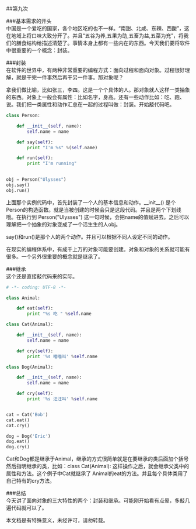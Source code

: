 ##第九次   

###基本需求的开头    
中国是一个爱吃的国家，各个地区吃的也不一样。“南甜、北咸、东辣、西酸”，这在地域上将口味大致分开了。并且“五谷为养,五果为助,五畜为益,五菜为充”，将我们的膳食结构给描述清楚了。事情本身上都有一些内在的东西。今天我们要将软件中很重要的一个概念：封装。   

###封装   
在软件的世界中，有两种非常重要的编程方式：面向过程和面向对象。过程很好理解，就是干完一件事然后再干另一件事。那对象呢？

拿我们做比喻，比如张三，李四。这是一个个具体的人。那对象就人这样一类抽象的东西。对象上一般会有属性：比如名字，身高。还有一些动作比如：吃、跑、说。我们把一类属性和动作汇总在一起的过程叫做：封装。开始敲代码吧。

```python
class Person:

    def __init__(self, name):
        self.name = name

    def say(self):
        print "I'm %s" %(self.name)

    def run(self):
        print "I'm running"

    
obj = Person("Ulysses")
obj.say()
obj.run()
```
上面那个实例代码中，首先封装了一个人的基本信息和动作。\_\_init\_\_() 是个Person的构造函数。就是当被创建的时候会只是这段代码。并且是两个下划线哦。在执行到 Person("Ulysses") 这一句时候，会把name的值赋进去。之后可以理解把一个抽象的对象变成了一个活生生的人obj。

say()和run()是那个人的两个动作。并且可以根据不同人设定不同的动作。

在现实的编程体系中，有成千上万的对象可能要创建。对象和对象的关系就可能有很多。一个另外很重要的概念就是继承了。   

###继承    
这个还是直接敲代码来的实际。

```python
# -*- coding: UTF-8 -*-

class Animal:

    def eat(self):
        print "%s 吃 " %self.name

class Cat(Animal):

    def __init__(self, name):
        self.name = name

    def cry(self):
        print '%s 喵喵叫' %self.name

class Dog(Animal):

    def __init__(self, name):
        self.name = name

    def cry(self):
        print '%s 汪汪叫' %self.name


cat = Cat('Bob')
cat.eat()
cat.cry()

dog = Dog('Eric')
dog.eat()
dog.cry()
```
Cat和Dog都是继承于Animal，继承的方式很简单就是在要继承的类后面加个括号然后指明继承的类，比如：class Cat(Animal):
这样操作之后，就会继承父类中的属性和方法。这个例子中Cat就继承了
Animal的eat的方法。并且每个具体类用了自己特有的cry方法。   

###总结    
今天讲了面向对象的三大特性的两个：封装和继承。可能刚开始看有点晕，多敲几遍代码就可以了。

本文档是有特殊意义，未经许可，请勿转载。